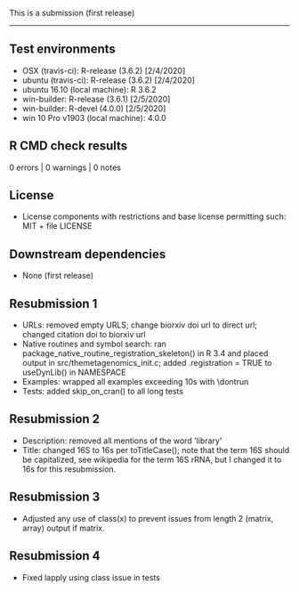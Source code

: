 This is a submission (first release)

---

## Test environments
* OSX (travis-ci): R-release (3.6.2) [2/4/2020]
* ubuntu (travis-ci): R-release (3.6.2) [2/4/2020]
* ubuntu 16.10 (local machine): R 3.6.2
* win-builder: R-release (3.6.1) [2/5/2020]
* win-builder: R-devel (4.0.0) [2/5/2020]
* win 10 Pro v1903 (local machine): 4.0.0

## R CMD check results

0 errors | 0 warnings | 0 notes

## License 

* License components with restrictions and base license permitting such:
  MIT + file LICENSE
  
## Downstream dependencies

* None (first release)

## Resubmission 1

* URLs: removed empty URLS; change biorxiv doi url to direct url; changed citation doi to biorxiv url
* Native routines and symbol search: ran package_native_routine_registration_skeleton() in R 3.4 and
  placed output in src/themetagenomics_init.c; added .registration = TRUE to useDynLib() in NAMESPACE
* Examples: wrapped all examples exceeding 10s with \dontrun
* Tests: added skip_on_cran() to all long tests

## Resubmission 2

* Description: removed all mentions of the word 'library'
* Title: changed 16S to 16s per toTitleCase(); note that the term 16S should be capitalized, see wikipedia
  for the term 16S rRNA, but I changed it to 16s for this resubmission.

## Resubmission 3

* Adjusted any use of class(x) to prevent issues from length 2 (matrix, array) output if matrix.

## Resubmission 4

* Fixed lapply using class issue in tests 
